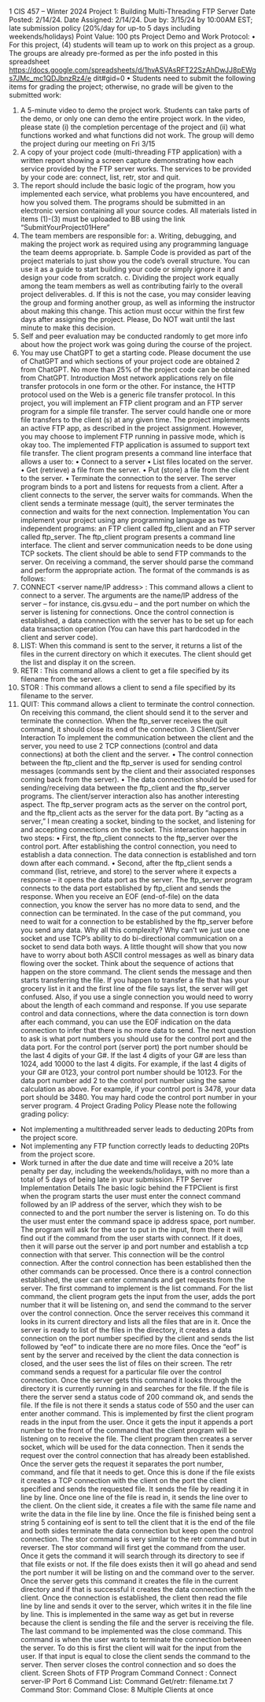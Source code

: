 1
CIS 457 – Winter 2024
Project 1: Building Multi-Threading FTP Server
Date Posted: 2/14/24.
Date Assigned: 2/14/24.
Due by: 3/15/24 by 10:00AM EST; late submission policy (20%/day for up-to 5 days
 including weekends/holidays)
Point Value: 100 pts
Project Demo and Work Protocol:
• For this project, (4) students will team up to work on this project as a group. The
groups are already pre-formed as per the info posted in this spreadsheet
https://docs.google.com/spreadsheets/d/1hvASVAsRFT22SzAhDwJJ8pEWgs7JMc_mc1QDJbnzRz4/e
dit#gid=0
• Students need to submit the following items for grading the project; otherwise,
no grade will be given to the submitted work:
1. A 5-minute video to demo the project work. Students can take parts of the
demo, or only one can demo the entire project work. In the video, please
state (i) the completion percentage of the project and (ii) what
functions worked and what functions did not work. The group will
demo the project during our meeting on Fri 3/15
2. A copy of your project code (multi-threading FTP application) with a
written report showing a screen capture demonstrating how each service
provided by the FTP server works. The services to be provided by your
code are: connect, list, retr, stor and quit.
3. The report should include the basic logic of the program, how you
implemented each service, what problems you have encountered, and
how you solved them. The programs should be submitted in an electronic
version containing all your source codes.
All materials listed in items (1)-(3) must be uploaded to BB using
the link “SubmitYourProject01Here”
4. The team members are responsible for:
a. Writing, debugging, and making the project work as required using
any programming language the team deems appropriate.
b. Sample Code is provided as part of the project materials to just
show you the code’s overall structure. You can use it as a guide to
start building your code or simply ignore it and design your code
from scratch.
c. Dividing the project work equally among the team members as well
as contributing fairly to the overall project deliverables.
d. If this is not the case, you may consider leaving the group and
forming another group, as well as informing the instructor about
making this change. This action must occur within the first few
days after assigning the project. Please, Do NOT wait until the last
minute to make this decision.
5. Self and peer evaluation may be conducted randomly to get more info
about how the project work was going during the course of the project.
6. You may use ChatGPT to get a starting code. Please document the
use of ChatGPT and which sections of your project code are obtained
2
from ChatGPT. No more than 25% of the project code can be obtained
from ChatGPT.
Introduction
Most network applications rely on file transfer protocols in one form or the other. For instance,
the HTTP protocol used on the Web is a generic file transfer protocol. In this project, you will
implement an FTP client program and an FTP server program for a simple file transfer. The
server could handle one or more file transfers to the client (s) at any given time. The project
implements an active FTP app, as described in the project assignment. However, you may
choose to implement FTP running in passive mode, which is okay too. The implemented FTP
application is assumed to support text file transfer. The client program presents a command
line interface that allows a user to:
• Connect to a server
• List files located on the server.
• Get (retrieve) a file from the server.
• Put (store) a file from the client to the server.
• Terminate the connection to the server.
The server program binds to a port and listens for requests from a client. After a client
connects to the server, the server waits for commands. When the client sends a terminate
message (quit), the server terminates the connection and waits for the next connection.
Implementation
You can implement your project using any programming language as two independent
programs: an FTP client called ftp_client and an FTP server called ftp_server. The ftp_client
program presents a command line interface. The client and server communication needs to
be done using TCP sockets. The client should be able to send FTP commands to the server.
On receiving a command, the server should parse the command and perform the appropriate
action. The format of the commands is as follows:
1. CONNECT <server name/IP address> <server port>: This command allows a
client to connect to a server. The arguments are the name/IP address of the server
– for instance, cis.gvsu.edu – and the port number on which the server is listening
for connections. Once the control connection is established, a data connection with
the server has to be set up for each data transaction operation (You can have this
part hardcoded in the client and server code).
2. LIST: When this command is sent to the server, it returns a list of the files in the
current directory on which it executes. The client should get the list and display it
on the screen.
3. RETR <filename>: This command allows a client to get a file specified by its
filename from the server.
4. STOR <filename>: This command allows a client to send a file specified by its
filename to the server.
5. QUIT: This command allows a client to terminate the control connection. On
receiving this command, the client should send it to the server and terminate the
connection. When the ftp_server receives the quit command, it should close its
end of the connection.
3
Client/Server Interaction
To implement the communication between the client and the server, you need to use 2 TCP
connections (control and data connections) at both the client and the server.
• The control connection between the ftp_client and the ftp_server is used for sending
control messages (commands sent by the client and their associated responses
coming back from the server).
• The data connection should be used for sending/receiving data between the
ftp_client and the ftp_server programs.
The client/server interaction also has another interesting aspect. The ftp_server program acts
as the server on the control port, and the ftp_client acts as the server for the data port. By
“acting as a server,” I mean creating a socket, binding to the socket, and listening for and
accepting connections on the socket. This interaction happens in two steps:
• First, the ftp_client connects to the ftp_server over the control port. After establishing
the control connection, you need to establish a data connection. The data connection
is established and torn down after each command.
• Second, after the ftp_client sends a command (list, retrieve, and store) to the server
where it expects a response – it opens the data port as the server. The ftp_server
program connects to the data port established by ftp_client and sends the response.
When you receive an EOF (end-of-file) on the data connection, you know the server
has no more data to send, and the connection can be terminated. In the case of the
put command, you need to wait for a connection to be established by the ftp_server
before you send any data.
Why all this complexity?
Why can’t we just use one socket and use TCP’s ability to do bi-directional communication
on a socket to send data both ways. A little thought will show that you now have to worry
about both ASCII control messages as well as binary data flowing over the socket. Think
about the sequence of actions that happen on the store command. The client sends the
message and then starts transferring the file. If you happen to transfer a file that has your
grocery list in it and the first line of the file says list, the server will get confused. Also, if you
use a single connection you would need to worry about the length of each command and
response. If you use separate control and data connections, where the data connection is
torn down after each command, you can use the EOF indication on the data connection to
infer that there is no more data to send.
The next question to ask is what port numbers you should use for the control port and the
data port. For the control port (server port) the port number should be the last 4 digits of
your G#. If the last 4 digits of your G# are less than 1024, add 10000 to the last 4 digits. For
example, if the last 4 digits of your G# are 0123, your control port number should be 10123.
For the data port number add 2 to the control port number using the same calculation as
above. For example, if your control port is 3478, your data port should be 3480. You may hard
code the control port number in your server program.
4
Project Grading Policy
Please note the following grading policy:
- Not implementing a multithreaded server leads to deducting 20Pts from the project
score.
- Not implementing any FTP function correctly leads to deducting 20Pts from the project
score.
- Work turned in after the due date and time will receive a 20% late penalty per day,
including the weekends/holidays, with no more than a total of 5 days of being late in
your submission.
FTP Server Implementation Details
The basic logic behind the FTPClient is first when the program starts the user must enter the
connect command followed by an IP address of the server, which they wish to be connected
to and the port number the server is listening on. To do this the user must enter the command
space ip address space, port number. The program will ask for the user to put in the input,
from there it will find out if the command from the user starts with connect. If it does, then it
will parse out the server ip and port number and establish a tcp connection with that server.
This connection will be the control connection. After the control connection has been
established then the other commands can be processed. Once there is a control connection
established, the user can enter commands and get requests from the server.
The first command to implement is the list command. For the list command, the client
program gets the input from the user, adds the port number that it will be listening on, and
send the command to the server over the control connection. Once the server receives this
command it looks in its current directory and lists all the files that are in it. Once the server is
ready to list of the files in the directory, it creates a data connection on the port number
specified by the client and sends the list followed by “eof” to indicate there are no more files.
Once the “eof” is sent by the server and received by the client the data connection is closed,
and the user sees the list of files on their screen.
The retr command sends a request for a particular file over the control connection.
Once the server gets this command it looks through the directory it is currently running in and
searches for the file. If the file is there the server send a status code of 200 command ok,
and sends the file. If the file is not there it sends a status code of 550 and the user can enter
another command. This is implemented by first the client program reads in the input from the
user. Once it gets the input it appends a port number to the front of the command that the
client program will be listening on to receive the file. The client program then creates a server
socket, which will be used for the data connection. Then it sends the request over the control
connection that has already been established. Once the server gets the request it separates
the port number, command, and file that it needs to get. Once this is done if the file exists it
creates a TCP connection with the client on the port the client specified and sends the
requested file. It sends the file by reading it in line by line. Once one line of the file is read
in, it sends the line over to the client. On the client side, it creates a file with the same file
name and write the data in the file line by line. Once the file is finished being sent a string
5
containing eof is sent to tell the client that it is the end of the file and both sides terminate the
data connection but keep open the control connection.
The stor command is very similar to the retr command but in reverser. The stor
command will first get the command from the user. Once it gets the command it will search
through its directory to see if that file exists or not. If the file does exists then it will go ahead
and send the port number it will be listing on and the command over to the server. Once the
server gets this command it creates the file in the current directory and if that is successful it
creates the data connection with the client. Once the connection is established, the client
then read the file line by line and sends it over to the server, which writes it in the file line by
line. This is implemented in the same way as get but in reverse because the client is sending
the file and the server is receiving the file.
The last command to be implemented was the close command. This command is when the
user wants to terminate the connection between the server. To do this is first the client will
wait for the input from the user. If that input is equal to close the client sends the command
to the server. Then server closes the control connection and so does the client.
Screen Shots of FTP Program
Command Connect : Connect server-IP Port
6
Command List:
Command Get/retr: filename.txt
7
Command Stor:
Command Close:
8
Multiple Clients at once 
